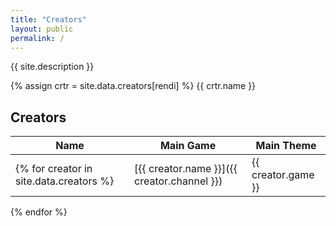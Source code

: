 ```yaml
---
title: "Creators"
layout: public
permalink: /
---
```


{{ site.description }}

{% assign crtr = site.data.creators[rendi] %}
{{ crtr.name }}

## Creators

| Name | Main Game | Main Theme |
| --- | --- | --- |
{% for creator in site.data.creators %}| [{{ creator.name }}]({{ creator.channel }}) | {{ creator.game }} | {{ creator.theme }} |
{% endfor %}
